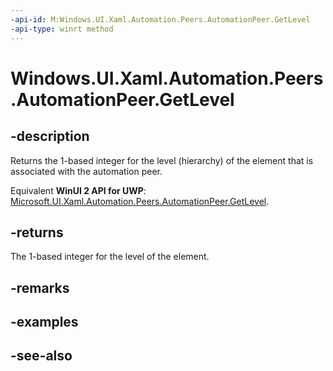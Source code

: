 ```yaml
---
-api-id: M:Windows.UI.Xaml.Automation.Peers.AutomationPeer.GetLevel
-api-type: winrt method
---
```


<!-- Method syntax
public int GetLevel()
-->

# Windows.UI.Xaml.Automation.Peers.AutomationPeer.GetLevel

## -description
Returns the 1-based integer for the level (hierarchy) of the element that is associated with the automation peer.

Equivalent **WinUI 2 API for UWP**: [Microsoft.UI.Xaml.Automation.Peers.AutomationPeer.GetLevel](/windows/winui/api/microsoft.ui.xaml.automation.peers.automationpeer.getlevel).

## -returns
The 1-based integer for the level of the element.

## -remarks

## -examples

## -see-also
